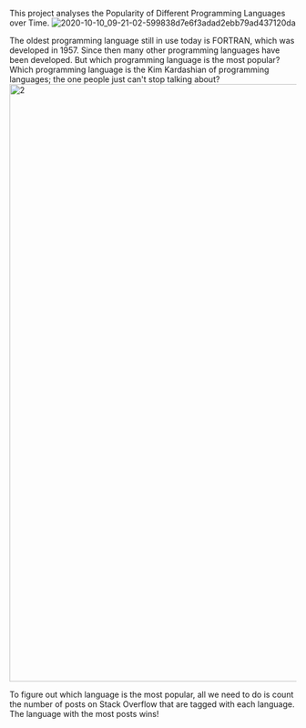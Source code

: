 This project analyses the Popularity of Different Programming Languages over Time.
![2020-10-10_09-21-02-599838d7e6f3adad2ebb79ad437120da](https://user-images.githubusercontent.com/69461406/228730517-dc71d6f7-0d94-4e8a-bcea-b6eafca34f1a.jpg)


The oldest programming language still in use today is FORTRAN, which was developed in 1957. Since then many other programming languages have been developed. But which programming language is the most popular? Which programming language is the Kim Kardashian of programming languages; the one people just can't stop talking about? 
<img width="1048" alt="2" src="https://user-images.githubusercontent.com/69461406/228730541-fa5c2ed0-6660-4a44-829a-d76a5065527a.png">

To figure out which language is the most popular, all we need to do is count the number of posts on Stack Overflow that are tagged with each language. The language with the most posts wins!
